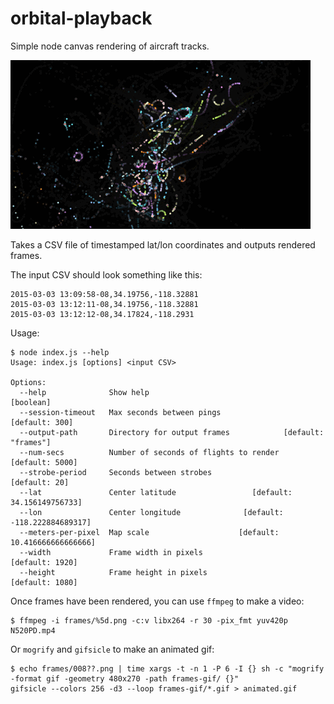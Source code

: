 # orbital-playback

Simple node canvas rendering of aircraft tracks.

![Animated track of N520PD](images/N520PD.gif "N520PD")

Takes a CSV file of timestamped lat/lon coordinates and outputs rendered frames.

The input CSV should look something like this:

```
2015-03-03 13:09:58-08,34.19756,-118.32881
2015-03-03 13:12:11-08,34.19756,-118.32881
2015-03-03 13:12:12-08,34.17824,-118.2931
```

Usage:

```
$ node index.js --help
Usage: index.js [options] <input CSV>

Options:
  --help              Show help                                        [boolean]
  --session-timeout   Max seconds between pings                   [default: 300]
  --output-path       Directory for output frames            [default: "frames"]
  --num-secs          Number of seconds of flights to render     [default: 5000]
  --strobe-period     Seconds between strobes                      [default: 20]
  --lat               Center latitude                 [default: 34.156149756733]
  --lon               Center longitude              [default: -118.222884689317]
  --meters-per-pixel  Map scale                    [default: 10.416666666666666]
  --width             Frame width in pixels                      [default: 1920]
  --height            Frame height in pixels                     [default: 1080]
  ```

Once frames have been rendered, you can use `ffmpeg` to make a video:

```
$ ffmpeg -i frames/%5d.png -c:v libx264 -r 30 -pix_fmt yuv420p N520PD.mp4
```

Or `mogrify` and `gifsicle` to make an animated gif:

```
$ echo frames/008??.png | time xargs -t -n 1 -P 6 -I {} sh -c "mogrify -format gif -geometry 480x270 -path frames-gif/ {}"
gifsicle --colors 256 -d3 --loop frames-gif/*.gif > animated.gif
```
